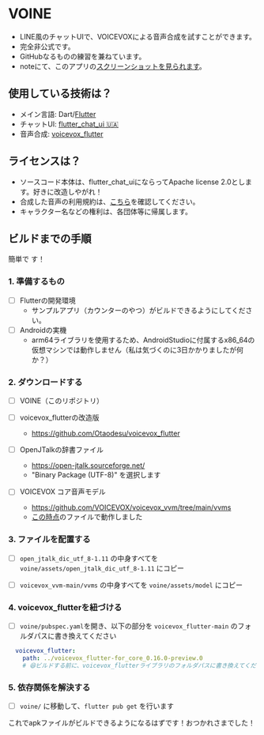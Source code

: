# VOINE
- LINE風のチャットUIで、VOICEVOXによる音声合成を試すことができます。
- 完全非公式です。
- GitHubなるものの練習を兼ねています。
- noteにて、このアプリの[スクリーンショットを見られます](https://note.com/iseudondes/n/nea9229a4b897)。

## 使用している技術は？
- メイン言語: Dart/[Flutter](https://flutter.dev/)
- チャットUI: [flutter_chat_ui 🇺🇦](https://pub.dev/packages/flutter_chat_ui)
- 音声合成: [voicevox_flutter](https://github.com/char5742/voicevox_flutter)

## ライセンスは？
- ソースコード本体は、flutter_chat_uiにならってApache license 2.0とします。好きに改造しやがれ！
- 合成した音声の利用規約は、[こちら](https://voicevox.hiroshiba.jp/)を確認してください。
- キャラクター名などの権利は、各団体等に帰属します。

## ビルドまでの手順
簡単で す！

### 1. 準備するもの
  - [ ] Flutterの開発環境
    -  サンプルアプリ（カウンターのやつ）がビルドできるようにしてください。
  - [ ] Androidの実機
    -  arm64ライブラリを使用するため、AndroidStudioに付属するx86_64の仮想マシンでは動作しません（私は気づくのに3日かかりましたが何か？）

### 2. ダウンロードする
  - [ ] VOINE（このリポジトリ）

  - [ ] voicevox_flutterの改造版  
    -  https://github.com/Otaodesu/voicevox_flutter

  - [ ] OpenJTalkの辞書ファイル  
    -  https://open-jtalk.sourceforge.net/
    -  "Binary Package (UTF-8)" を選択します  

  - [ ] VOICEVOX コア音声モデル  
    -  https://github.com/VOICEVOX/voicevox_vvm/tree/main/vvms  
    -  [この時点](https://github.com/VOICEVOX/voicevox_vvm/commit/18ab78fc030bfc7c0fe5e376101613d52cb11ef9)のファイルで動作しました

### 3. ファイルを配置する
  - [ ] `open_jtalk_dic_utf_8-1.11` の中身すべてを `voine/assets/open_jtalk_dic_utf_8-1.11` にコピー

  - [ ] `voicevox_vvm-main/vvms` の中身すべてを `voine/assets/model` にコピー

### 4. voicevox_flutterを紐づける
  - [ ] `voine/pubspec.yaml`を開き、以下の部分を `voicevox_flutter-main` のフォルダパスに書き換えてください

```yaml
  voicevox_flutter:  
    path: ../voicevox_flutter-for_core_0.16.0-preview.0  
    # 😆ビルドする前に、voicevox_flutterライブラリのフォルダパスに書き換えてください
```

### 5. 依存関係を解決する
  - [ ] `voine/` に移動して、`flutter pub get` を行います

これでapkファイルがビルドできるようになるはずです！おつかれさまでした！
